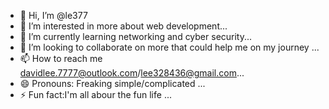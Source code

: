 - 👋 Hi, I’m @le377
- 👀 I’m interested in more about web development...
- 🌱 I’m currently learning networking and cyber security...
- 💞️ I’m looking to collaborate on more that could help me on my journey ...
- 📫 How to reach me davidlee.7777@outlook.com/lee328436@gmail.com...
- 😄 Pronouns: Freaking simple/complicated ...
- ⚡ Fun fact:I'm all abour the fun life ...

<!---
le377/le377 is a ✨ special ✨ repository because its `README.md` (this file) appears on your GitHub profile.
You can click the Preview link to take a look at your changes.
--->
